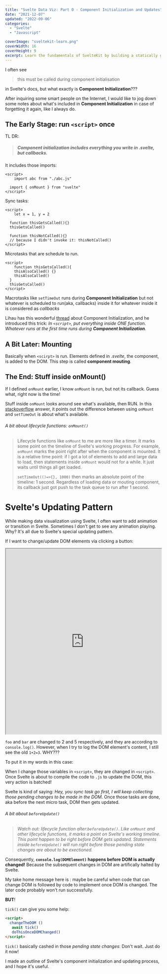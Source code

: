 ```yaml
---
title: "Svelte Data Viz: Part 0 - Component Initialization and Updates"
date: "2021-12-07"
updated: "2022-09-06"
categories:
  - "Svelte"
  - "Javascript"

coverImage: "sveltekit-learn.png"
coverWidth: 16
coverHeight: 9
excerpt: Learn the fundamentals of SvelteKit by building a statically generated blog from scratch, with Markdown support, Sass, an API, and an RSS feed.
---
```


I often see

> this must be called during component initialisation

in Svelte's docs, but what exactly is **Component Initialization**???

After inquiring some smart people on the Internet, I would like to jog down some notes about what's included in **Component Initialization** in case of forgetting it again, like I always do.

## The Early Stage: run `<script>` once

TL DR:

> ##### Component initialization includes everything you write in .svelte, but callbacks.

It includes those imports:

```svelte
<script>
	import abc from "./abc.js"

  import { onMount } from "svelte"
</script>
```

Sync tasks:

```svelte
<script>
	let x = 1, y = 2

  function thisGetsCalled(){}
  thisGetsCalled()

  function thisNotCalled(){}
  // because I didn't invoke it: thisNotCalled()
</script>
```

Microtasks that are schedule to run.

```svelte
<script>
	function thisGetsCalled(){
    thisAlsoCalled() {}
    thisAlsoCalled()
  }
  thisGetsCalled()
</script>
```

Macrotasks like `setTimeOut` runs during **Component Initialization** but not whatever is scheduled to run(aka, callbacks) inside it for whatever inside it is considered as _callbacks_

Lihau has this wonderful [thread](https://twitter.com/lihautan/status/1396111979799093254) about Component Initialization, and he introduced this trick: _In `<script>`, put everything inside ONE function. Whatever runs at the first time runs during **Component Initialization**._

## A Bit Later: Mounting

Basically when `<scirpt>` is run. Elements defined in _.svelte_, the component, is added to the DOM. This step is called **component mouting**.

## The End: Stuff inside onMount()

If I defined `onMount` earlier, I know `onMount` is run, but not its callback. Guess what, right now is the time!

Stuff inside `onMount` looks around see what's available, then RUN. In this [stackoverflow](https://stackoverflow.com/questions/61577631/sveltejs-components-with-or-without-onmount) answer, it points out the difference between using `onMount` and `setTimeOut` is about what's available.

###### A bit about lifecycle functions: `onMount()`

> Lifecycle functions like `onMount` to me are more like a timer. It marks some point on the timeline of Svelte's working progress. For example, `onMount` marks the point right after when the component is mounted. It is a relative time point: if I got a lot of elements to add and large data to load, then statements inside `onMount` would not for a while. It just waits until things all get loaded.
>
> `setTimeOut(()=>{}, 1000)` then marks an absolute point of the timeline: 1 second. Regardless of loading data or mouting component, its callback just got push to the task queue to run after 1 second.

# Svelte's Updating Pattern

While making data visualization using Svelte, I often want to add animation or transition in Svelte. Sometimes I don't get to see any animation playing. Why? It's all due to Svelte's special updating pattern.

If I want to change/update DOM elements via clicking a button:

<iframe src="https://svelte.dev/repl/7145bafa507a4bec8d8a9adb4a3cd9b5?version=3.44.2" width="100%" height='600' title="Svelte temperature each demo"></iframe>

`foo` and `bar` are changed to 2 and 5 respectively, and they are according to `console.log()`. However, when I try to log the DOM element's content, I still see the old `1+2=3`. WHY???

<!-- Ruben Leija made an [awesome graph](https://linguinecode.com/post/3-methods-to-run-code-after-dom-update-in-svelte).

![img](flow.png) -->

To put it in my words in this case:

When I change those variables in `<script>`, they are changed in `<script>`. Once Svelte is about to compile the code to `.js` to update the DOM, this very action is batched!

Svelte is kind of saying: _Hey, you sync task go first, I will keep collecting those pending changes to be made in the DOM_. Once those tasks are done, aka before the next micro task, DOM then gets updated.

###### A bit about `beforeUpdate()`

> _Watch out: lifecycle function alter:`beforeUpdate()`. Like `onMount` and other lifecycle functions, it marks a point on Svelte's working timeline. This point happen to be right before DOM gets updated. Statements inside `beforeUpdate()` will run right before those pending state changes are about to be exectioned._

Consequently, **`console.log(DOMElement)` happens before DOM is actually changed!** Because the subsequent changes in DOM are artifically halted by Svelte.

My take home message here is : maybe be careful when code that can change DOM is followed by code to implement once DOM is changed. The later code probably won't run successfully.

**BUT**!

`tick()` can give you some help:

```html
<script>
  changeTheDOM ()
   await tick()
   doThisOnceDOMChanged()
</script>
```

`tick()` basically cashed in those _pending state changes_: Don't wait. Just do it now!

I made an outline of Svelte's component initialization and updating process, and I hope it's useful.

<!-- ![featured.png](featured.png) -->
